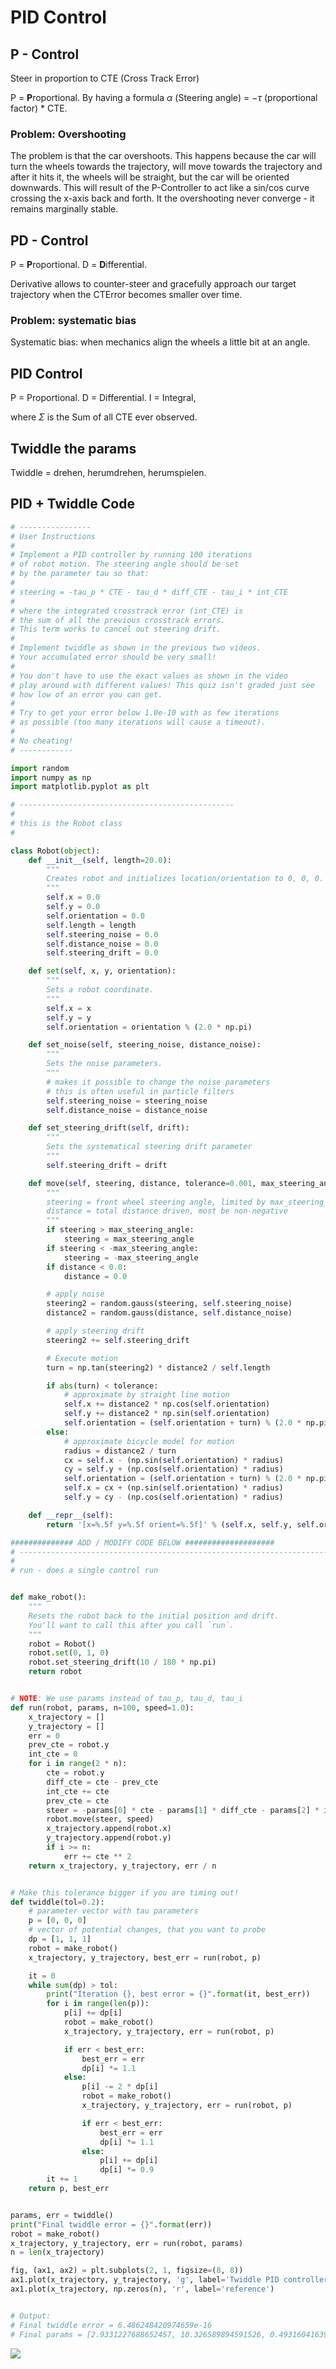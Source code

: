 # PID Control

## P - Control

Steer in proportion to CTE (Cross Track Error)

P = **P**roportional. By having a formula $\alpha$ (Steering angle) = $- \tau$ (proportional factor) * CTE. 

### Problem: Overshooting

The problem is that the car overshoots. This happens because the car will turn the wheels towards the trajectory, will move towards the trajectory and after it hits it, the wheels will be straight, but the car will be oriented downwards. This will result of the P-Controller to act like a sin/cos curve crossing the x-axis back and forth. It the overshooting never converge - it remains marginally stable.



## PD - Control

P = **P**roportional.
D = **D**ifferential.

Derivative allows to counter-steer and gracefully approach our target trajectory when the CTError becomes smaller over time. 

### Problem: systematic bias

Systematic bias: when mechanics align the wheels a little bit at an angle.



## PID Control

P = Proportional.
D = Differential.
I = Integral,

where $\Sigma$ is the Sum of all CTE ever observed.



## Twiddle the params

Twiddle = drehen, herumdrehen, herumspielen.



## PID + Twiddle Code

```python
# ----------------
# User Instructions
#
# Implement a PID controller by running 100 iterations
# of robot motion. The steering angle should be set
# by the parameter tau so that:
#
# steering = -tau_p * CTE - tau_d * diff_CTE - tau_i * int_CTE
#
# where the integrated crosstrack error (int_CTE) is
# the sum of all the previous crosstrack errors.
# This term works to cancel out steering drift.
#
# Implement twiddle as shown in the previous two videos.
# Your accumulated error should be very small!
#
# You don't have to use the exact values as shown in the video
# play around with different values! This quiz isn't graded just see
# how low of an error you can get.
#
# Try to get your error below 1.0e-10 with as few iterations
# as possible (too many iterations will cause a timeout).
#
# No cheating!
# ------------

import random
import numpy as np
import matplotlib.pyplot as plt

# ------------------------------------------------
# 
# this is the Robot class
#

class Robot(object):
    def __init__(self, length=20.0):
        """
        Creates robot and initializes location/orientation to 0, 0, 0.
        """
        self.x = 0.0
        self.y = 0.0
        self.orientation = 0.0
        self.length = length
        self.steering_noise = 0.0
        self.distance_noise = 0.0
        self.steering_drift = 0.0

    def set(self, x, y, orientation):
        """
        Sets a robot coordinate.
        """
        self.x = x
        self.y = y
        self.orientation = orientation % (2.0 * np.pi)

    def set_noise(self, steering_noise, distance_noise):
        """
        Sets the noise parameters.
        """
        # makes it possible to change the noise parameters
        # this is often useful in particle filters
        self.steering_noise = steering_noise
        self.distance_noise = distance_noise

    def set_steering_drift(self, drift):
        """
        Sets the systematical steering drift parameter
        """
        self.steering_drift = drift

    def move(self, steering, distance, tolerance=0.001, max_steering_angle=np.pi / 4.0):
        """
        steering = front wheel steering angle, limited by max_steering_angle
        distance = total distance driven, most be non-negative
        """
        if steering > max_steering_angle:
            steering = max_steering_angle
        if steering < -max_steering_angle:
            steering = -max_steering_angle
        if distance < 0.0:
            distance = 0.0

        # apply noise
        steering2 = random.gauss(steering, self.steering_noise)
        distance2 = random.gauss(distance, self.distance_noise)

        # apply steering drift
        steering2 += self.steering_drift

        # Execute motion
        turn = np.tan(steering2) * distance2 / self.length

        if abs(turn) < tolerance:
            # approximate by straight line motion
            self.x += distance2 * np.cos(self.orientation)
            self.y += distance2 * np.sin(self.orientation)
            self.orientation = (self.orientation + turn) % (2.0 * np.pi)
        else:
            # approximate bicycle model for motion
            radius = distance2 / turn
            cx = self.x - (np.sin(self.orientation) * radius)
            cy = self.y + (np.cos(self.orientation) * radius)
            self.orientation = (self.orientation + turn) % (2.0 * np.pi)
            self.x = cx + (np.sin(self.orientation) * radius)
            self.y = cy - (np.cos(self.orientation) * radius)

    def __repr__(self):
        return '[x=%.5f y=%.5f orient=%.5f]' % (self.x, self.y, self.orientation)

############## ADD / MODIFY CODE BELOW ####################
# ------------------------------------------------------------------------
#
# run - does a single control run


def make_robot():
    """
    Resets the robot back to the initial position and drift.
    You'll want to call this after you call `run`.
    """
    robot = Robot()
    robot.set(0, 1, 0)
    robot.set_steering_drift(10 / 180 * np.pi)
    return robot


# NOTE: We use params instead of tau_p, tau_d, tau_i
def run(robot, params, n=100, speed=1.0):
    x_trajectory = []
    y_trajectory = []
    err = 0
    prev_cte = robot.y
    int_cte = 0
    for i in range(2 * n):
        cte = robot.y
        diff_cte = cte - prev_cte
        int_cte += cte
        prev_cte = cte
        steer = -params[0] * cte - params[1] * diff_cte - params[2] * int_cte
        robot.move(steer, speed)
        x_trajectory.append(robot.x)
        y_trajectory.append(robot.y)
        if i >= n:
            err += cte ** 2
    return x_trajectory, y_trajectory, err / n


# Make this tolerance bigger if you are timing out!
def twiddle(tol=0.2): 
    # parameter vector with tau parameters
    p = [0, 0, 0]
    # vector of potential changes, that you want to probe
    dp = [1, 1, 1]
    robot = make_robot()
    x_trajectory, y_trajectory, best_err = run(robot, p)

    it = 0
    while sum(dp) > tol:
        print("Iteration {}, best error = {}".format(it, best_err))
        for i in range(len(p)):
            p[i] += dp[i]
            robot = make_robot()
            x_trajectory, y_trajectory, err = run(robot, p)

            if err < best_err:
                best_err = err
                dp[i] *= 1.1
            else:
                p[i] -= 2 * dp[i]
                robot = make_robot()
                x_trajectory, y_trajectory, err = run(robot, p)

                if err < best_err:
                    best_err = err
                    dp[i] *= 1.1
                else:
                    p[i] += dp[i]
                    dp[i] *= 0.9
        it += 1
    return p, best_err


params, err = twiddle()
print("Final twiddle error = {}".format(err))
robot = make_robot()
x_trajectory, y_trajectory, err = run(robot, params)
n = len(x_trajectory)

fig, (ax1, ax2) = plt.subplots(2, 1, figsize=(8, 8))
ax1.plot(x_trajectory, y_trajectory, 'g', label='Twiddle PID controller')
ax1.plot(x_trajectory, np.zeros(n), 'r', label='reference')


# Output:
# Final twiddle error = 6.486248420974659e-16
# Final params = [2.9331227688652457, 10.326589894591526, 0.49316041639454505]
```

![](../images/pid_plot.png)